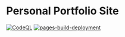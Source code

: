 # Personal Portfolio Site

[![CodeQL](https://github.com/neelrast/neelrast.github.io/actions/workflows/codeql.yml/badge.svg?branch=main)](https://github.com/neelrast/neelrast.github.io/actions/workflows/codeql.yml)
[![pages-build-deployment](https://github.com/neelrast/neelrast.github.io/actions/workflows/pages/pages-build-deployment/badge.svg?branch=main)](https://github.com/neelrast/neelrast.github.io/actions/workflows/pages/pages-build-deployment)
